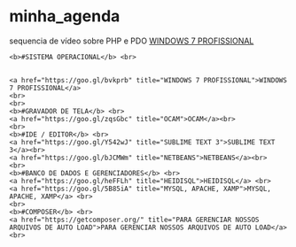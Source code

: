 # minha_agenda
sequencia de vídeo sobre PHP e PDO
[WINDOWS 7 PROFISSIONAL](https://goo.gl/bvkprb)

	<b>#SISTEMA OPERACIONAL</b> <br>
	

	<a href="https://goo.gl/bvkprb" title="WINDOWS 7 PROFISSIONAL">WINDOWS 7 PROFISSIONAL</a>
	<br>
	<br>
	<b>#GRAVADOR DE TELA</b> <br>
	<a href="https://goo.gl/zqsGbc" title="OCAM">OCAM</a><br>
	<br>
	<b>#IDE / EDITOR</b> <br>
	<a href="https://goo.gl/Y542wJ" title="SUBLIME TEXT 3">SUBLIME TEXT 3</a><br>
	<a href="https://goo.gl/bJCMWm" title="NETBEANS">NETBEANS</a><br>
	<br>
	<b>#BANCO DE DADOS E GERENCIADORES</b> <br>
	<a href="https://goo.gl/heFFLh" title="HEIDISQL">HEIDISQL</a> <br>
	<a href="https://goo.gl/5B85iA" title="MYSQL, APACHE, XAMP">MYSQL, APACHE, XAMP</a> <br>
	<br>
	<b>#COMPOSER</b> <br>
	<a href="https://getcomposer.org/" title="PARA GERENCIAR NOSSOS ARQUIVOS DE AUTO LOAD">PARA GERENCIAR NOSSOS ARQUIVOS DE AUTO LOAD</a>
	<br>
